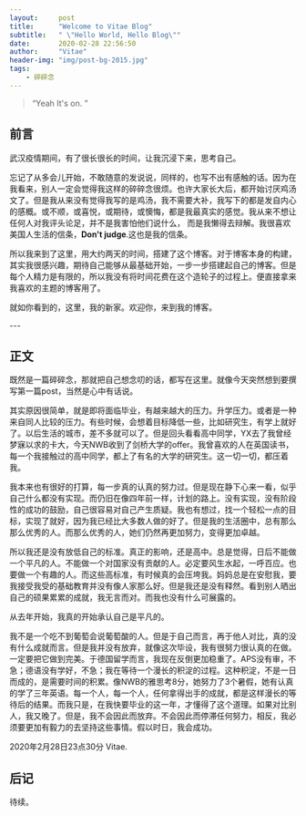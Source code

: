 ```yaml
---
layout:     post
title:      "Welcome to Vitae Blog"
subtitle:   " \"Hello World, Hello Blog\""
date:       2020-02-28 22:56:50
author:     "Vitae"
header-img: "img/post-bg-2015.jpg"
tags:
    - 碎碎念
---
```


> “Yeah It's on. ”


## 前言

武汉疫情期间，有了很长很长的时间，让我沉浸下来，思考自己。

忘记了从多会儿开始，不敢随意的发说说，同样的，也写不出有感触的话。因为在我看来，别人一定会觉得我这样的碎碎念很烦。也许大家长大后，都开始讨厌鸡汤文了。但是我从来没有觉得我写的是鸡汤，我不需要大补，我写下的都是发自内心的感概。或不顺，或喜悦，或期待，或懊悔，都是我最真实的感觉。我从来不想让任何人对我评头论足，并不是我害怕他们说什么， 而是我懒得去辩解。我很喜欢美国人生活的信条，**Don't judge**.这也是我的信条。

所以我来到了这里，用大约两天的时间，搭建了这个博客。对于博客本身的构建，其实我很感兴趣，期待自己能够从最基础开始，一步一步搭建起自己的博客。但是每个人精力是有限的，所以我没有将时间花费在这个造轮子的过程上。便直接拿来我喜欢的主题的博客用了。

就如你看到的，这里，我的新家。欢迎你，来到我的博客。  
<p id = "build"></p>
---

## 正文
既然是一篇碎碎念，那就把自己想念叨的话，都写在这里。就像今天突然想到要撰写第一篇post，当然是心中有话说。

其实原因很简单，就是即将面临毕业，有越来越大的压力。升学压力。或者是一种来自同人比较的压力。有些时候，会想着目标降低一些，比如研究生，有学上就好了。以后生活的城市，差不多就可以了。但是回头看看高中同学，YX去了我曾经梦寐以求的卡大，今天NWB收到了剑桥大学的offer。我曾喜欢的人在英国读书，每一个我接触过的高中同学，都上了有名的大学的研究生。这一切一切，都压着我。

我本来也有很好的打算，每一步真的认真的努力过。但是现在静下心来一看，似乎自己什么都没有实现。而仍旧在像四年前一样，计划的路上。没有实现，没有阶段性的成功的鼓励，自己很容易对自己产生质疑。我也有想过，找一个轻松一点的目标，实现了就好，因为我已经比大多数人做的好了。但是我的生活圈中，总有那么那么优秀的人。而那么优秀的人，她们仍然再更加努力，变得更加卓越。

所以我还是没有放低自己的标准。真正的影响，还是高中。总是觉得，日后不能做一个平凡的人。不能做一个对国家没有贡献的人。必定要风生水起，一呼百应。也要做一个有趣的人。而这些高标准，有时候真的会压垮我。妈妈总是在安慰我，要我接受我受的基础教育并没有像人家那么好。但是我还是没有释然。看到别人晒出自己的硕果累累的成就，我无言而对。而我也没有什么可展露的。

从去年开始，我真的开始承认自己是平凡的。

我不是一个吃不到葡萄会说葡萄酸的人。但是于自己而言，再于他人对比，真的没有什么成就而言。但是我并没有放弃，就像这次毕设，我有很努力很认真的在做。一定要把它做到完美。于德国留学而言，我现在反倒更加稳重了。APS没有审，不急；德语没有学好，不急；我在等待一个漫长的积淀的过程。这种积淀，不是一日而成的，是需要时间的积累。像NWB的雅思考8分，她努力了3个暑假，她有认真的学了三年英语。每一个人，每一个人，任何拿得出手的成就，都是这样漫长的等待后的结果。而我只是，在我快要毕业的这一年，才懂得了这个道理。如果对比别人，我又晚了。但是，我不会因此而放弃。不会因此而停滞任何努力，相反，我必须要更加有毅力的去坚持这些事情。假以时日，我会成功。

2020年2月28日23点30分 Vitae.

## 后记

待续。
